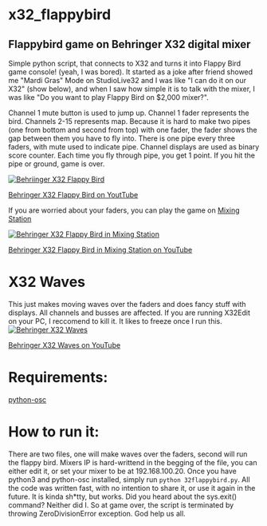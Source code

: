 # x32_flappybird
## Flappybird game on Behringer X32 digital mixer

Simple python script, that connects to X32 and turns it into Flappy Bird game console! (yeah, I was bored).
It started as a joke after friend showed me "Mardi Gras" Mode on StudioLive32 and I was like "I can do it on our X32" (show below),
and when I saw how simple it is to talk with the mixer, I was like "Do you want to play Flappy Bird on $2,000 mixer?".


Channel 1 mute button is used to jump up. Channel 1 fader represents the bird. 
Channels 2-15 represents map. Because it is hard to make two pipes (one from bottom and second from top) with one fader, the fader shows the gap between them you have to fly into.
There is one pipe every three faders, with mute used to indicate pipe.
Channel displays are used as binary score counter. Each time you fly through pipe, you get 1 point. If you hit the pipe or ground, game is over.


[![Behriinger X32 Flappy Bird](http://img.youtube.com/vi/ODJc2xbhxbE/0.jpg)](http://www.youtube.com/watch?v=ODJc2xbhxbE "Behriinger X32 Flappy Bird")

[Behringer X32 Flappy Bird on YoutTube](http://www.youtube.com/watch?v=ODJc2xbhxbE)


If you are worried about your faders, you can play the game on [Mixing Station](https://play.google.com/store/apps/details?id=com.davidgiga1993.mixingstation&hl=en)

[![Behringer X32 Flappy Bird in Mixing Station](http://img.youtube.com/vi/9u2JLGnquyg/0.jpg)](http://www.youtube.com/watch?v=9u2JLGnquyg "Behringer X32 Flappy Bird in Mixing Station")

[Behringer X32 Flappy Bird in Mixing Station on YouTube](http://www.youtube.com/watch?v=9u2JLGnquyg "Behringer X32 Flappy Bird in Mixing Station")


# X32 Waves
This just makes moving waves over the faders and does fancy stuff with displays. All channels and busses are affected. 
If you are running X32Edit on your PC, I reccomend to kill it. It likes to freeze once I run this.
[![Behringer X32 Waves](http://img.youtube.com/vi/a8QgwBLrPfk/0.jpg)](http://www.youtube.com/watch?v=a8QgwBLrPfk "Behringer X32 Waves")

[Behringer X32 Waves on YouTube](http://www.youtube.com/watch?v=a8QgwBLrPfk "Behringer X32 Waves")

# Requirements:
[python-osc](https://pypi.org/project/python-osc/)

# How to run it:
There are two files, one will make waves over the faders, second will run the flappy bird. Mixers IP is hard-writtend in the begging of the file, you can either edit it, or set your mixer to be at 192.168.100.20. 
Once you have python3 and python-osc installed, simply run `python 32flappybird.py`.
All the code was written fast, with no intention to share it, or use it again in the future. It is kinda sh*tty, but works. 
Did you heard about the sys.exit() command? 
Neither did I. So at game over, the script is terminated by throwing ZeroDivisionError exception. God help us all.

